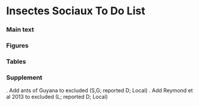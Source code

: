 # Insectes Sociaux To Do List  
  
### Main text  
  
### Figures  
  
### Tables  
  
### Supplement  
. Add ants of Guyana to excluded (S,G; reported D; Local)
. Add Reymond et al 2013 to excluded (L; reported D; Local)